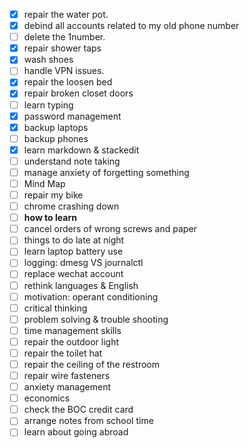 - [x] repair the water pot.
- [x] debind all accounts related to my old phone number
- [ ] delete the 1number.
- [x] repair shower taps
- [x] wash shoes
- [ ] handle VPN issues.
- [x] repair the loosen bed
- [x] repair broken closet doors
- [ ] learn typing
- [x] password management
- [x] backup laptops
- [ ] backup phones
- [x] learn markdown & stackedit
- [ ] understand note taking
- [ ] manage anxiety of forgetting something
- [ ] Mind Map
- [ ] repair my bike
- [ ] chrome crashing down
- [ ] **how to learn**
- [ ] cancel orders of wrong screws and paper
- [ ] things to do late at night 
- [ ] learn laptop battery use
- [ ] logging: dmesg VS journalctl
- [ ] replace wechat account
- [ ] rethink languages & English
- [ ] motivation: operant conditioning
- [ ] critical thinking
- [ ] problem solving & trouble shooting
- [ ] time management skills
- [ ] repair the outdoor light
- [ ] repair the toilet hat
- [ ] repair the ceiling of the restroom
- [ ] repair wire fasteners
- [ ] anxiety management
- [ ] economics
- [ ] check the BOC credit card
- [ ] arrange notes from school time
- [ ] learn about going abroad
<!--stackedit_data:
eyJoaXN0b3J5IjpbLTE0MjEyMzQ1NzYsNDE5OTA1ODI5LDU3NT
cxNzU4MSwtMTUwODk1NzU3NywtNDgwNzQ0OTU0LC0yMTI4NTM3
NTk0XX0=
-->